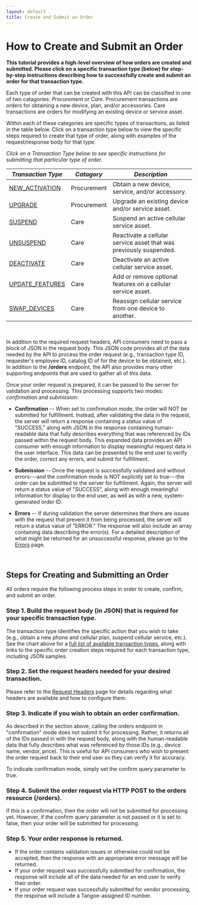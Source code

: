 ```yaml
---
layout: default
title: Create and Submit an Order
---
```


# How to Create and Submit an Order

**This tutorial provides a high-level overview of how orders are created and submitted. Please click on a specific transaction type (below) for step-by-step instructions describing how to successfully create and submit an order for that transaction type.**


Each type of order that can be created with this API can be classified in one of two catagories: *Procurement* or *Care*. Procurement transactions are orders for obtaining a new device, plan, and/or accessories. Care transactions are orders for modifying an existing device or service asset. 

Within each of these categories are specific types of transactions, as listed in the table below. Click on a transaction type below to view the specific steps required to create that type of order, along with examples of the request/response body for that type.

<a name="transactionTypes"></a>
*Click on a Transaction Type below to see specific instructions for submitting that particular type of order.*


| ***Transaction Type*** | ***Catagory*** | ***Description*** |																	
| --- | --- | --- |
| [NEW_ACTIVATION]({{site.url}}tutorials/orders/new_activation/) | Procurement  | Obtain a new device, service, and/or accessory. |
| [UPGRADE]({{site.url}}tutorials/orders/upgrade/) 				 | Procurement | Upgrade an existing device and/or service asset. |
| [SUSPEND]({{site.url}}tutorials/orders/suspend/)	 				| Care 	| Suspend an active cellular service asset.	|
| [UNSUSPEND]({{site.url}}tutorials/orders/unsuspend/) 	 			| Care 	| Reactivate a cellular service asset that was previously suspended. |
| [DEACTIVATE]({{site.url}}tutorials/orders/deactivate/) 			| Care 	| Deactivate an active cellular service asset.	|
| [UPDATE_FEATURES]({{site.url}}tutorials/orders/update_features/)	| Care 	| Add or remove optional features on a cellular service asset. 
| [SWAP_DEVICES]({{site.url}}tutorials/orders/swap_devices/) 		| Care 	| Reassign cellular service from one device to another. |

<!--
| [ORDER_ACCESSORIES]({{site.url}}tutorials/orders/order_accessories/) | Procurement | Obtain one or more new accessory item(s). |
| [PORT_NUMBER]({{site.url}}tutorials/orders/port_number/) 		 | Procurement | Port a  service asset from one carrier to another. |
-->

<br/> 

In addition to the required request headers, API consumers need to pass a block of JSON in the request body. This JSON code provides all of the data needed by the API to process the order request (e.g., transaction type ID, requester's employee ID, catalog ID of for the device to be obtained, etc.). In addition to the **/orders** endpoint, the API also provides many other supporting endpoints that are used to gather all of this data.

Once your order request is prepared, it can be passed to the server for validation and processing. This processing supports two modes: *confirmation* and *submission*:

* **Confirmation** -- When set to confirmation mode, the order will NOT be submitted for fulfillment. Instead, after validating the data in the request, the server will return a response containing a status value of "SUCCESS," along with JSON in the response containing human-readable data that fully describes everything that was referenced by IDs passed within the request body. This expanded data provides an API consumer with enough information to display meaningful request data in the user interface. This data can be presented to the end user to verify the order, correct any errors, and submit for fulfillment.

* **Submission** -- Once the request is successfully validated and without errors---and the confirmation mode is NOT explicitly set to true---the order can be submitted to the server for fulfillment. Again, the server will return a status value of "SUCCESS", along with enough meaningful information for display to the end user, as well as with a new, system-generated order ID.

* **Errors** -- If during validation the server determines that there are issues with the request that prevent it from being processed, the server will return a status value of "ERROR." The response will also include an array containing data describing the error(s). For a detailed description of what might be returned for an unsuccessful response, please go to the [Errors]({{site.url}}concepts/errors/) page.

<br />


## Steps for Creating and Submitting an Order

All orders require the following process steps in order to create, confirm, and submit an order.

### Step 1. Build the request body (in JSON) that is required for your specific transaction type.
The transaction type identifies the specific action that you wish to take (e.g., obtain a new phone and cellular plan, suspend cellular service, etc.). See the chart above for a <a href="#transactionTypes">full list of available transaction types</a>, along with links to the specific order creation steps required for each transaction type, including JSON samples.
 
### Step 2. Set the request headers needed for your desired transaction.
Please refer to the [Request Headers]({{site.url}}concepts/headers/) page for details regarding what headers are available and how to configure them.

### Step 3. Indicate if you wish to obtain an order confirmation.
As described in the section above, calling the orders endpoint in "confirmation" mode does not submit it for processing. Rather, it returns all of the IDs passed in with the request body, along with the human-readable data that fully describes what was referenced by those IDs (e.g., device name, vendor, price). This is useful for API consumers who wish to present the order request back to their end user so they can verify it for accuracy.

To indicate confirmation mode, simply set the confirm query parameter to true.

### Step 4. Submit the order request via HTTP POST to the orders resource (/orders).
If this is a confirmation, then the order will not be submitted for processing yet. However, if the confirm query parameter is not passed or it is set to false, then your order will be submitted for processing. 

### Step 5. Your order response is returned. 

* If the order contains validation issues or otherwise could not be accepted, then the response with an appropriate error message will be returned.
* If your order request was successfully submitted for confirmation, the response will include all of the data needed for an end user to verify their order.
* If your order request was successfully submitted for vendor processing, the response will include a Tangoe-assigned ID number.



